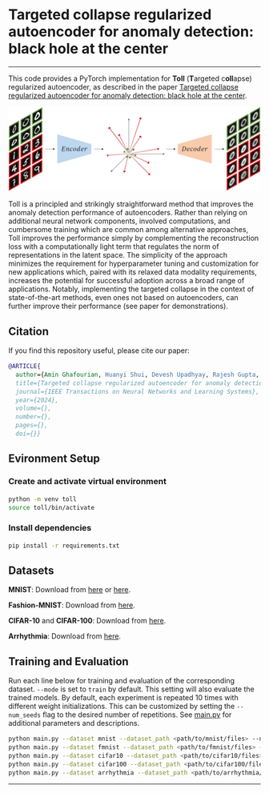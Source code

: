# Targeted collapse regularized autoencoder for anomaly detection: black hole at the center

---

This code provides a PyTorch implementation for **Toll** (**T**argeted c**oll**apse) regularized autoencoder, as described in the paper [Targeted collapse regularized autoencoder for anomaly detection: black hole at the center](https://arxiv.org/abs/2306.12627).

![Model](img/Model.png)

Toll is a principled and strikingly straightforward method that improves the anomaly detection performance of autoencoders.
Rather than relying on additional neural network components, involved computations, and cumbersome training which are common among alternative approaches,
Toll improves the performance simply by complementing the reconstruction loss with a computationally light term that regulates the norm of representations in the latent space.
The simplicity of the approach minimizes the requirement for hyperparameter tuning and customization for new applications which, paired with its relaxed data modality requirements, increases the potential for successful adoption across a broad range of applications.
Notably, implementing the targeted collapse in the context of state-of-the-art methods, even ones not based on autoencoders, can further improve their performance (see paper for demonstrations).

## Citation

If you find this repository useful, please cite our paper:

```bibtex
@ARTICLE{
  author={Amin Ghafourian, Huanyi Shui, Devesh Upadhyay, Rajesh Gupta, Dimitar Filev and Iman Soltani},
  title={Targeted collapse regularized autoencoder for anomaly detection: black hole at the center},
  journal={IEEE Transactions on Neural Networks and Learning Systems},
  year={2024},
  volume={},
  number={},
  pages={},
  doi={}}
```
## Evironment Setup

### Create and activate virtual environment
```bash
python -m venv toll
source toll/bin/activate
```

### Install dependencies
```bash
pip install -r requirements.txt
```

## Datasets

**MNIST**: Download from [here](https://yann.lecun.com/exdb/mnist/) or [here](https://www.kaggle.com/datasets/hojjatk/mnist-dataset).

**Fashion-MNIST**: Download from [here](https://github.com/zalandoresearch/fashion-mnist).

**CIFAR-10** and **CIFAR-100**: Download from [here](https://www.cs.toronto.edu/~kriz/cifar.html).

**Arrhythmia**: Download from [here](https://odds.cs.stonybrook.edu/arrhythmia-dataset/).

## Training and Evaluation

Run each line below for training and evaluation of the corresponding dataset. ```--mode``` is set to ```train``` by default.
This setting will also evaluate the trained models.
By default, each experiment is repeated 10 times with different weight initializations.
This can be customized by setting the ```--num_seeds``` flag to the desired number of repetitions.
See [main.py](main.py) for additional parameters and descriptions.

```bash
python main.py --dataset mnist --dataset_path <path/to/mnist/files> --num_classes 10 --batch_size 1000 --beta 1000 --z_dim 128 --lr 0.0001
python main.py --dataset fmnist --dataset_path <path/to/fmnist/files> --num_classes 10 --batch_size 500 --beta 100 --z_dim 256 --lr 0.0001
python main.py --dataset cifar10 --dataset_path <path/to/cifar10/files> --num_classes 10 --batch_size 50 --beta 10 --z_dim 64 --lr 0.01
python main.py --dataset cifar100 --dataset_path <path/to/cifar100/files> --num_classes 20 --batch_size 100 --beta 100 --z_dim 64 --lr 0.001
python main.py --dataset arrhythmia --dataset_path <path/to/arrhythmia/file> --num_classes 1 --batch_size 100 --beta 10 --z_dim 16 --lr 0.001
```

---
